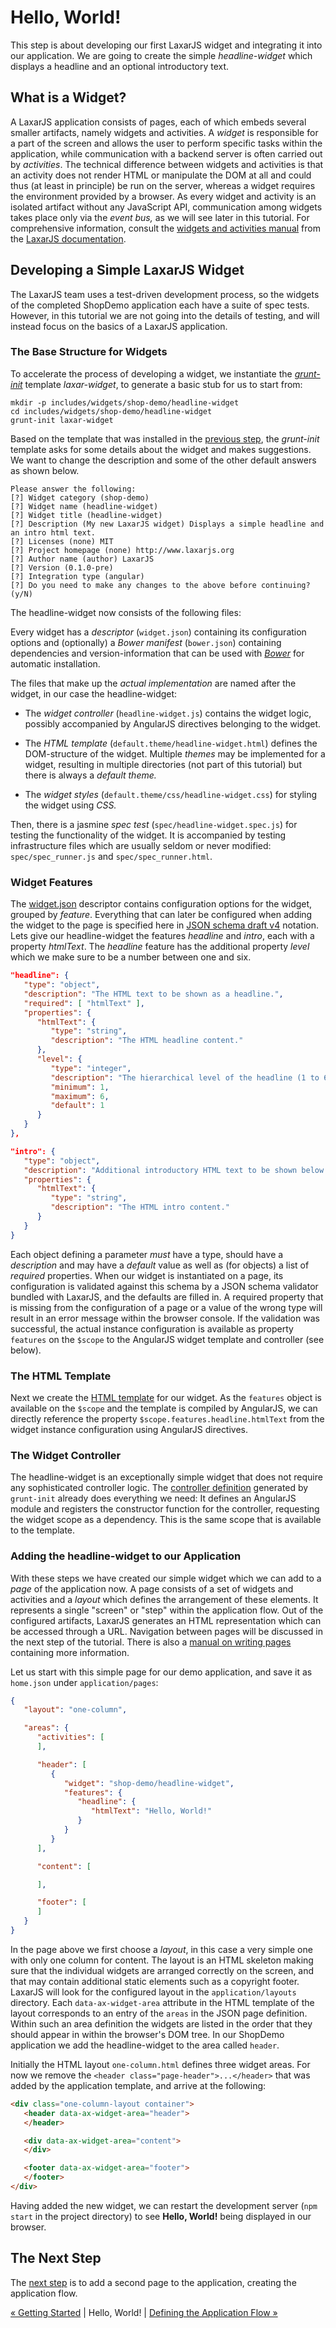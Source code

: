 # Hello, World!

This step is about developing our first LaxarJS widget and integrating it into our application.
We are going to create the simple _headline-widget_ which displays a headline and an optional introductory text.


## What is a Widget?

A LaxarJS application consists of pages, each of which embeds several smaller artifacts, namely widgets and activities.
A _widget_ is responsible for a part of the screen and allows the user to perform specific tasks within the application, while communication with a backend server is often carried out by _activities_.
The technical difference between widgets and activities is that an activity does not render HTML or manipulate the DOM at all and could thus (at least in principle) be run on the server, whereas a widget requires the environment provided by a browser.
As every widget and activity is an isolated artifact without any JavaScript API, communication among widgets takes place only via the _event bus,_ as we will see later in this tutorial.
For comprehensive information, consult the [widgets and activities manual](https://github.com/LaxarJS/laxar/blob/master/docs/manuals/widgets_and_activities.md#widgets-and-activities) from the [LaxarJS documentation](https://github.com/LaxarJS/laxar/blob/master/docs/manuals/index.md#manuals).


## Developing a Simple LaxarJS Widget

The LaxarJS team uses a test-driven development process, so the widgets of the completed ShopDemo application each have a suite of spec tests.
However, in this tutorial we are not going into the details of testing, and will instead focus on the basics of a LaxarJS application.


### The Base Structure for Widgets

To accelerate the process of developing a widget, we instantiate the _[grunt-init](http://gruntjs.com/project-scaffolding)_ template *laxar-widget*, to generate a basic stub for us to start from:

```shell
mkdir -p includes/widgets/shop-demo/headline-widget
cd includes/widgets/shop-demo/headline-widget
grunt-init laxar-widget
```

Based on the template that was installed in the [previous step](01_getting_started.md), the _grunt-init_ template asks for some details about the widget and makes suggestions.
We want to change the description and some of the other default answers as shown below.

```
Please answer the following:
[?] Widget category (shop-demo)
[?] Widget name (headline-widget)
[?] Widget title (headline-widget)
[?] Description (My new LaxarJS widget) Displays a simple headline and an intro html text.
[?] Licenses (none) MIT
[?] Project homepage (none) http://www.laxarjs.org
[?] Author name (author) LaxarJS
[?] Version (0.1.0-pre)
[?] Integration type (angular)
[?] Do you need to make any changes to the above before continuing? (y/N)
```

The headline-widget now consists of the following files:

Every widget has a _descriptor_ (`widget.json`) containing its configuration options and (optionally) a _Bower manifest_ (`bower.json`) containing dependencies and version-information that can be used with _[Bower](http://bower.io)_ for automatic installation.

The files that make up the *actual implementation* are named after the widget, in our case the headline-widget:

* The _widget controller_ (`headline-widget.js`) contains the widget logic, possibly accompanied by AngularJS directives belonging to the widget.

* The _HTML template_ (`default.theme/headline-widget.html`) defines the DOM-structure of the widget.
  Multiple _themes_ may be implemented for a widget, resulting in multiple directories (not part of this tutorial) but there is always a _default theme._

* The _widget styles_ (`default.theme/css/headline-widget.css`) for styling the widget using _CSS._

Then, there is a jasmine _spec test_ (`spec/headline-widget.spec.js`) for testing the functionality of the widget.
It is accompanied by testing infrastructure files which are usually seldom or never modified: `spec/spec_runner.js` and `spec/spec_runner.html`.


### Widget Features

The [widget.json](../../includes/widgets/shop-demo/headline-widget/widget.json) descriptor contains configuration options for the widget, grouped by *feature*.
Everything that can later be configured when adding the widget to the page is specified here in [JSON schema draft v4](http://json-schema.org/documentation.html) notation.
Lets give our headline-widget the features *headline* and *intro*, each with a property *htmlText*.
The *headline* feature has the additional property *level* which we make sure to be a number between one and six.

```json
"headline": {
   "type": "object",
   "description": "The HTML text to be shown as a headline.",
   "required": [ "htmlText" ],
   "properties": {
      "htmlText": {
         "type": "string",
         "description": "The HTML headline content."
      },
      "level": {
         "type": "integer",
         "description": "The hierarchical level of the headline (1 to 6).",
         "minimum": 1,
         "maximum": 6,
         "default": 1
      }
   }
},

"intro": {
   "type": "object",
   "description": "Additional introductory HTML text to be shown below the headline.",
   "properties": {
      "htmlText": {
         "type": "string",
         "description": "The HTML intro content."
      }
   }
}
```

Each object defining a parameter _must_ have a type, should have a _description_ and may have a _default_ value as well as (for objects) a list of _required_ properties.
When our widget is instantiated on a page, its configuration is validated against this schema by a JSON schema validator bundled with LaxarJS, and the defaults are filled in.
A required property that is missing from the configuration of a page or a value of the wrong type will result in an error message within the browser console.
If the validation was successful, the actual instance configuration is available as property `features` on the `$scope` to the AngularJS widget template and controller (see below).


### The HTML Template

Next we create the [HTML template](../../includes/widgets/shop-demo/headline-widget/default.theme/headline-widget.html) for our widget.
As the `features` object is available on the `$scope` and the template is compiled by AngularJS, we can directly reference the property `$scope.features.headline.htmlText` from the widget instance configuration using AngularJS directives.


### The Widget Controller

The headline-widget is an exceptionally simple widget that does not require any sophisticated controller logic.
The [controller definition](../../includes/widgets/shop-demo/headline-widget/headline-widget.js) generated by `grunt-init` already does everything we need:
It defines an AngularJS module and registers the constructor function for the controller, requesting the widget scope as a dependency.
This is the same scope that is available to the template.


### Adding the headline-widget to our Application

With these steps we have created our simple widget which we can add to a *page* of the application now.
A page consists of a set of widgets and activities and a _layout_ which defines the arrangement of these elements.
It represents a single "screen" or "step" within the application flow.
Out of the configured artifacts, LaxarJS generates an HTML representation which can be accessed through a URL.
Navigation between pages will be discussed in the next step of the tutorial.
There is also a [manual on writing pages](https://github.com/LaxarJS/laxar/blob/master/docs/manuals/writing_pages.md#writing-pages) containing more information.

Let us start with this simple page for our demo application, and save it as `home.json` under `application/pages`:

```json
{
   "layout": "one-column",

   "areas": {
      "activities": [
      ],

      "header": [
         {
            "widget": "shop-demo/headline-widget",
            "features": {
               "headline": {
                  "htmlText": "Hello, World!"
               }
            }
         }
      ],

      "content": [

      ],

      "footer": [
      ]
   }
}
```

In the page above we first choose a _layout_, in this case a very simple one with only one column for content.
The layout is an HTML skeleton making sure that the individual widgets are arranged correctly on the screen, and that may contain additional static elements such as a copyright footer.
LaxarJS will look for the configured layout in the `application/layouts` directory.
Each `data-ax-widget-area` attribute in the HTML template of the layout corresponds to an entry of the `areas` in the JSON page definition.
Within such an area definition the widgets are listed in the order that they should appear in within the browser's DOM tree.
In our ShopDemo application we add the headline-widget to the area called `header`.

Initially the HTML layout `one-column.html` defines three widget areas.
For now we remove the `<header class="page-header">...</header>` that was added by the application template, and arrive at the following:

```html
<div class="one-column-layout container">
   <header data-ax-widget-area="header">
   </header>

   <div data-ax-widget-area="content">
   </div>

   <footer data-ax-widget-area="footer">
   </footer>
</div>
```

Having added the new widget, we can restart the development server (`npm start` in the project directory) to see **Hello, World!** being displayed in our browser.


## The Next Step

The [next step](03_application_flow.md) is to add a second page to the application, creating the application flow.

[« Getting Started](01_getting_started.md) | Hello, World! | [Defining the Application Flow »](03_application_flow.md)
